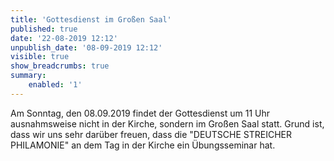 ```yaml
---
title: 'Gottesdienst im Großen Saal'
published: true
date: '22-08-2019 12:12'
unpublish_date: '08-09-2019 12:12'
visible: true
show_breadcrumbs: true
summary:
    enabled: '1'
---
```


Am Sonntag, den 08.09.2019 findet der Gottesdienst um 11 Uhr ausnahmsweise nicht in der Kirche, sondern im Großen Saal statt. Grund ist, dass wir uns sehr darüber freuen, dass die "DEUTSCHE STREICHER PHILAMONIE" an dem Tag in der Kirche ein Übungsseminar hat.